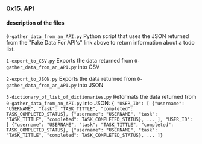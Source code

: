 ### 0x15. API

#### description of the files
``0-gather_data_from_an_API.py``
Python script that uses the JSON returned from the "Fake Data For API's" link above to return information about a todo list.

``1-export_to_CSV.py``
Exports the data returned from ``0-gather_data_from_an_API.py`` into CSV

``2-export_to_JSON.py``
Exports the data returned from ``0-gather_data_from_an_API.py`` into JSON

``3-dictionary_of_list_of_dictionaries.py``
Reformats the data returned from ``0-gather_data_from_an_API.py`` into JSON: ``` { "USER_ID": [ {"username": "USERNAME", "task": "TASK_TITTLE", "completed": TASK_COMPLETED_STATUS}, {"username": "USERNAME", "task": "TASK_TITTLE", "completed": TASK_COMPLETED_STATUS}, ... ], "USER_ID": [ {"username": "USERNAME", "task": "TASK_TITTLE", "completed": TASK_COMPLETED_STATUS}, {"username": "USERNAME", "task": "TASK_TITTLE", "completed": TASK_COMPLETED_STATUS}, ... ]} ```
